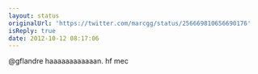 ```yaml
---
layout: status
originalUrl: 'https://twitter.com/marcgg/status/256669810656690176'
isReply: true
date: 2012-10-12 08:17:06
---
```


@gflandre haaaaaaaaaaaan. hf mec
